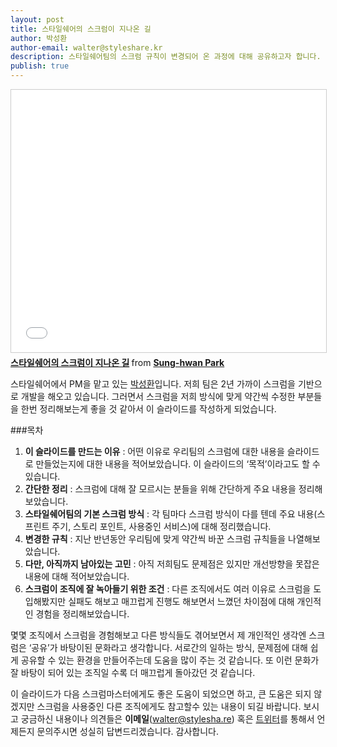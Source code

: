 ```yaml
---
layout: post
title: 스타일쉐어의 스크럼이 지나온 길
author: 박성환
author-email: walter@styleshare.kr
description: 스타일쉐어팀의 스크럼 규칙이 변경되어 온 과정에 대해 공유하고자 합니다.
publish: true
---
```

<iframe src="//www.slideshare.net/slideshow/embed_code/key/nCyzRKJBTzmfcY" width="510" height="420" frameborder="0" marginwidth="0" marginheight="0" scrolling="no" style="border:1px solid #CCC; border-width:1px; margin-bottom:5px; max-width: 100%;  margin-left: auto; margin-right: auto; display: block;" allowfullscreen> </iframe> <div style="margin-bottom:5px"> <strong> <a href="//www.slideshare.net/unsteadyflow/ss-51058863" title="스타일쉐어의 스크럼이 지나온 길" target="_blank">스타일쉐어의 스크럼이 지나온 길</a> </strong> from <strong><a href="//www.slideshare.net/unsteadyflow" target="_blank">Sung-hwan Park</a></strong> </div>

스타일쉐어에서 PM을 맡고 있는 [박성환](https://twitter.com/UnsteadyFlow)입니다. 저희 팀은 2년 가까이 스크럼을 기반으로 개발을 해오고 있습니다. 그러면서 스크럼을 저희 방식에 맞게 약간씩 수정한 부분들을 한번 정리해보는게 좋을 것 같아서 이 슬라이드를 작성하게 되었습니다.

###목차
1. **이 슬라이드를 만드는 이유** : 어떤 이유로 우리팀의 스크럼에 대한 내용을 슬라이드로 만들었는지에 대한 내용을 적어보았습니다. 이 슬라이드의 ‘목적’이라고도 할 수 있습니다.
2. **간단한 정리** : 스크럼에 대해 잘 모르시는 분들을 위해 간단하게 주요 내용을 정리해보았습니다. 
3. **스타일쉐어팀의 기본 스크럼 방식** : 각 팀마다 스크럼 방식이 다를 텐데 주요 내용(스프린트 주기, 스토리 포인트, 사용중인 서비스)에 대해 정리했습니다.
4. **변경한 규칙** : 지난 반년동안 우리팀에 맞게 약간씩 바꾼 스크럼 규칙들을 나열해보았습니다.
5. **다만, 아직까지 남아있는 고민** : 아직 저희팀도 문제점은 있지만 개선방향을 못잡은 내용에 대해 적어보았습니다.
6. **스크럼이 조직에 잘 녹아들기 위한 조건** : 다른 조직에서도 여러 이유로 스크럼을 도입해봤지만 실패도 해보고 매끄럽게 진행도 해보면서 느꼈던 차이점에 대해 개인적인 경험을 정리해보았습니다.

몇몇 조직에서 스크럼을 경험해보고 다른 방식들도 겪어보면서 제 개인적인 생각엔 스크럼은 ‘공유’가 바탕이된 문화라고 생각합니다. 서로간의 일하는 방식, 문제점에 대해 쉽게 공유할 수 있는 환경을 만들어주는데 도움을 많이 주는 것 같습니다. 또 이런 문화가 잘 바탕이 되어 있는 조직일 수록 더 매끄럽게 돌아갔던 것 같습니다.

이 슬라이드가 다음 스크럼마스터에게도 좋은 도움이 되었으면 하고, 큰 도움은 되지 않겠지만 스크럼을 사용중인 다른 조직에게도 참고할수 있는 내용이 되길 바랍니다. 보시고 궁금하신 내용이나 의견들은 **이메일**(walter@stylesha.re) 혹은 [트위터](https://twitter.com/UnsteadyFlow)를 통해서 언제든지 문의주시면 성실히 답변드리겠습니다. 감사합니다.
